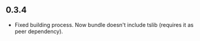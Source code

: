 ## 0.3.4 
 
* Fixed building process. Now bundle doesn't include tslib (requires it as peer dependency).
